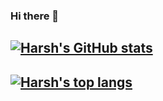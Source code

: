 ### Hi there 👋

## [![Harsh's GitHub stats](https://github-readme-stats.vercel.app/api?username=HARSHSINGH0&show_icons=true&theme=dark&hide=stars&hide_title=true)](https://github.com/HARSHSINGH0)

## [![Harsh's top langs](https://github-readme-stats.vercel.app/api/top-langs/?username=HARSHSINGH0&layout=compact&theme=dark&hide_title=true)](https://github.com/HARSHSINGH0)
<!--
**HARSHSINGH0/HARSHSINGH0** is a ✨ _special_ ✨ repository because its `README.md` (this file) appears on your GitHub profile.

Here are some ideas to get you started:

- 🔭 I’m currently working on ...
- 🌱 I’m currently learning ...
- 👯 I’m looking to collaborate on ...
- 🤔 I’m looking for help with ...
- 💬 Ask me about ...
- 📫 How to reach me: ...
- 😄 Pronouns: ...
- ⚡ Fun fact: ...
-->
